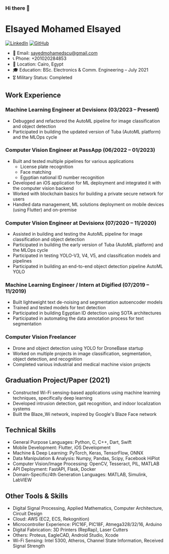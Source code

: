 ### Hi there 👋


# Elsayed Mohamed Elsayed
[![LinkedIn](https://img.shields.io/badge/-LinkedIn-blue?style=for-the-badge&logo=Linkedin&logoColor=white&link=https://www.linkedin.com/in/sayed-mohamed-603509142/)](https://www.linkedin.com/in/sayed-mohamed-603509142/)
[![GitHub](https://img.shields.io/badge/-GitHub-black?style=for-the-badge&logo=github&logoColor=white&link=https://github.com/sayedmohamed98)](https://github.com/sayedmohamed98)

- 📧 Email: sayedmohamedscu@gmail.com
- 📞 Phone: +201020284853
- 📍 Location: Cairo, Egypt
- 🎓 Education: BSc. Electronics & Comm. Engineering – July 2021
- 🎖️ Military Status: Completed

## Work Experience

### Machine Learning Engineer at Devisionx (03/2023 – Present)

- Debugged and refactored the AutoML pipeline for image classification and object detection
- Participated in building the updated version of Tuba (AutoML platform) and the MLOps cycle

### Computer Vision Engineer at PassApp (06/2022 – 01/2023)

- Built and tested multiple pipelines for various applications
  - License plate recognition
  - Face matching
  - Egyptian national ID number recognition
- Developed an iOS application for ML deployment and integrated it with the computer vision backend
- Worked with blockchain basics for building a private secure network for users
- Handled data management, ML solutions deployment on mobile devices (using Flutter) and on-premise

### Computer Vision Engineer at Devisionx (07/2020 – 11/2020)

- Assisted in building and testing the AutoML pipeline for image classification and object detection
- Participated in building the early version of Tuba (AutoML platform) and the MLOps cycle
- Participated in testing YOLO-V3, V4, V5, and classification models and pipelines
- Participated in building an end-to-end object detection pipeline AutoML YOLO

### Machine Learning Engineer / Intern at Digified (07/2019 – 11/2019)

- Built lightweight text de-noising and segmentation autoencoder models
- Trained and tested models for text detection
- Participated in building Egyptian ID detection using SOTA architectures
- Participated in automating the data annotation process for text segmentation

### Computer Vision Freelancer

- Drone and object detection using YOLO for DroneBase startup
- Worked on multiple projects in image classification, segmentation, object detection, and recognition
- Completed various industrial and medical machine vision projects

## Graduation Project/Paper (2021)

- Constructed Wi-Fi sensing-based applications using machine learning techniques, specifically deep learning
- Developed intrusion detection, gait recognition, and indoor localization systems
- Built the Blaze_Wi network, inspired by Google's Blaze Face network

## Technical Skills

- General Purpose Languages: Python, C, C++, Dart, Swift
- Mobile Development: Flutter, iOS Development
- Machine & Deep Learning: PyTorch, Keras, TensorFlow, ONNX
- Data Manipulation & Analysis: Numpy, Pandas, Scipy, Facebook HiPlot
- Computer Vision/Image Processing: OpenCV, Tesseract, PIL, MATLAB
- API Deployment: FastAPI, Flask, Docker
- Domain-Specific/4th Generation Languages: MATLAB, Simulink, LabVIEW

## Other Tools & Skills

- Digital Signal Processing, Applied Mathematics, Computer Architecture, Circuit Design
- Cloud: AWS (EC2, ECS, Rekognition)
- Microcontroller Experience: PIC16F, PIC18F, Atmega328/32/16, Arduino
- Digital Fabrication: 3D Printers (RepRap), Laser Cutters
- Others: Proteus, EagleCAD, Android Studio, Xcode
- Wi-Fi Sensing: Intel 5300, Atheros, Channel State Information, Received Signal Strength



[linkedin-shield]: https://img.shields.io/badge/LinkedIn-0077B5.svg?&style=for-the-badge&logo=linkedin&logoColor=white
[linkedin-url]: https://www.linkedin.com/in/elsayed-mohamed-elsayed
[github-shield]: https://img.shields.io/badge/GitHub-100000.svg?&style=for-the-badge&logo=github&logoColor=white
[github-url]: https://github.com/your-github-username


<!--
**sayedmohamed98/sayedmohamed98** is a ✨ _special_ ✨ repository because its `README.md` (this file) appears on your GitHub profile.

Here are some ideas to get you started:

- 🔭 I’m currently working on ...
- 🌱 I’m currently learning ...
- 👯 I’m looking to collaborate on ...
- 🤔 I’m looking for help with ...
- 💬 Ask me about ...
- 📫 How to reach me: ...
- 😄 Pronouns: ...
- ⚡ Fun fact: ...
-->
